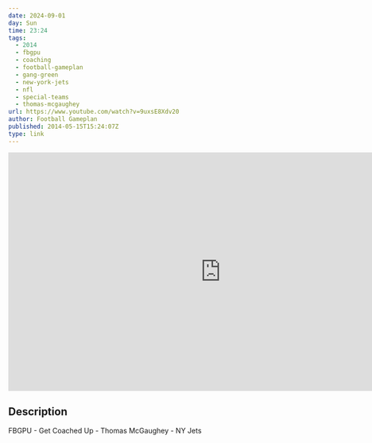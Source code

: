 ```yaml
---
date: 2024-09-01
day: Sun
time: 23:24
tags:
  - 2014
  - fbgpu
  - coaching
  - football-gameplan
  - gang-green
  - new-york-jets
  - nfl
  - special-teams
  - thomas-mcgaughey
url: https://www.youtube.com/watch?v=9uxsE8Xdv20
author: Football Gameplan
published: 2014-05-15T15:24:07Z
type: link
---
```


<iframe width="854" height="480" src="https://www.youtube.com/embed/9uxsE8Xdv20" frameborder="0" allowfullscreen></iframe>

## Description
FBGPU - Get Coached Up - Thomas McGaughey - NY Jets